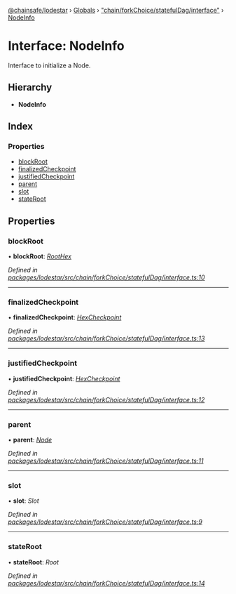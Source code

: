 [@chainsafe/lodestar](../README.md) › [Globals](../globals.md) › ["chain/forkChoice/statefulDag/interface"](../modules/_chain_forkchoice_statefuldag_interface_.md) › [NodeInfo](_chain_forkchoice_statefuldag_interface_.nodeinfo.md)

# Interface: NodeInfo

Interface to initialize a Node.

## Hierarchy

* **NodeInfo**

## Index

### Properties

* [blockRoot](_chain_forkchoice_statefuldag_interface_.nodeinfo.md#blockroot)
* [finalizedCheckpoint](_chain_forkchoice_statefuldag_interface_.nodeinfo.md#finalizedcheckpoint)
* [justifiedCheckpoint](_chain_forkchoice_statefuldag_interface_.nodeinfo.md#justifiedcheckpoint)
* [parent](_chain_forkchoice_statefuldag_interface_.nodeinfo.md#parent)
* [slot](_chain_forkchoice_statefuldag_interface_.nodeinfo.md#slot)
* [stateRoot](_chain_forkchoice_statefuldag_interface_.nodeinfo.md#stateroot)

## Properties

###  blockRoot

• **blockRoot**: *[RootHex](../modules/_chain_forkchoice_statefuldag_interface_.md#roothex)*

*Defined in [packages/lodestar/src/chain/forkChoice/statefulDag/interface.ts:10](https://github.com/ChainSafe/lodestar/blob/439c48cac/packages/lodestar/src/chain/forkChoice/statefulDag/interface.ts#L10)*

___

###  finalizedCheckpoint

• **finalizedCheckpoint**: *[HexCheckpoint](_chain_forkchoice_statefuldag_interface_.hexcheckpoint.md)*

*Defined in [packages/lodestar/src/chain/forkChoice/statefulDag/interface.ts:13](https://github.com/ChainSafe/lodestar/blob/439c48cac/packages/lodestar/src/chain/forkChoice/statefulDag/interface.ts#L13)*

___

###  justifiedCheckpoint

• **justifiedCheckpoint**: *[HexCheckpoint](_chain_forkchoice_statefuldag_interface_.hexcheckpoint.md)*

*Defined in [packages/lodestar/src/chain/forkChoice/statefulDag/interface.ts:12](https://github.com/ChainSafe/lodestar/blob/439c48cac/packages/lodestar/src/chain/forkChoice/statefulDag/interface.ts#L12)*

___

###  parent

• **parent**: *[Node](../classes/_chain_forkchoice_statefuldag_lmdghost_.node.md)*

*Defined in [packages/lodestar/src/chain/forkChoice/statefulDag/interface.ts:11](https://github.com/ChainSafe/lodestar/blob/439c48cac/packages/lodestar/src/chain/forkChoice/statefulDag/interface.ts#L11)*

___

###  slot

• **slot**: *Slot*

*Defined in [packages/lodestar/src/chain/forkChoice/statefulDag/interface.ts:9](https://github.com/ChainSafe/lodestar/blob/439c48cac/packages/lodestar/src/chain/forkChoice/statefulDag/interface.ts#L9)*

___

###  stateRoot

• **stateRoot**: *Root*

*Defined in [packages/lodestar/src/chain/forkChoice/statefulDag/interface.ts:14](https://github.com/ChainSafe/lodestar/blob/439c48cac/packages/lodestar/src/chain/forkChoice/statefulDag/interface.ts#L14)*
